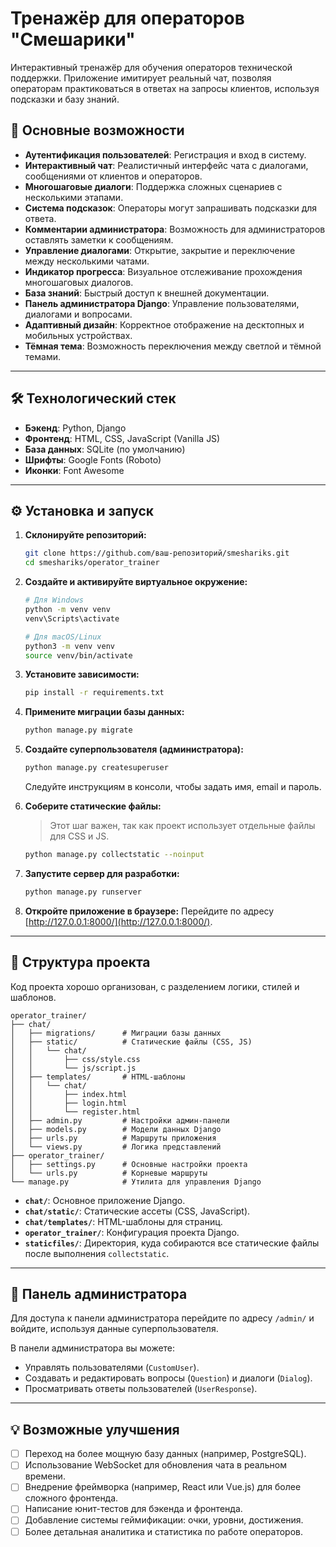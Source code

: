 <!-- Resave to trigger Git -->
# Тренажёр для операторов "Смешарики"

Интерактивный тренажёр для обучения операторов технической поддержки. Приложение имитирует реальный чат, позволяя операторам практиковаться в ответах на запросы клиентов, используя подсказки и базу знаний.

## 🚀 Основные возможности

- **Аутентификация пользователей**: Регистрация и вход в систему.
- **Интерактивный чат**: Реалистичный интерфейс чата с диалогами, сообщениями от клиентов и операторов.
- **Многошаговые диалоги**: Поддержка сложных сценариев с несколькими этапами.
- **Система подсказок**: Операторы могут запрашивать подсказки для ответа.
- **Комментарии администратора**: Возможность для администраторов оставлять заметки к сообщениям.
- **Управление диалогами**: Открытие, закрытие и переключение между несколькими чатами.
- **Индикатор прогресса**: Визуальное отслеживание прохождения многошаговых диалогов.
- **База знаний**: Быстрый доступ к внешней документации.
- **Панель администратора Django**: Управление пользователями, диалогами и вопросами.
- **Адаптивный дизайн**: Корректное отображение на десктопных и мобильных устройствах.
- **Тёмная тема**: Возможность переключения между светлой и тёмной темами.

---

## 🛠️ Технологический стек

- **Бэкенд**: Python, Django
- **Фронтенд**: HTML, CSS, JavaScript (Vanilla JS)
- **База данных**: SQLite (по умолчанию)
- **Шрифты**: Google Fonts (Roboto)
- **Иконки**: Font Awesome

---

## ⚙️ Установка и запуск

1.  **Склонируйте репозиторий:**
    ```bash
    git clone https://github.com/ваш-репозиторий/smeshariks.git
    cd smeshariks/operator_trainer
    ```

2.  **Создайте и активируйте виртуальное окружение:**
    ```bash
    # Для Windows
    python -m venv venv
    venv\Scripts\activate

    # Для macOS/Linux
    python3 -m venv venv
    source venv/bin/activate
    ```

3.  **Установите зависимости:**
    ```bash
    pip install -r requirements.txt
    ```

4.  **Примените миграции базы данных:**
    ```bash
    python manage.py migrate
    ```

5.  **Создайте суперпользователя (администратора):**
    ```bash
    python manage.py createsuperuser
    ```
    Следуйте инструкциям в консоли, чтобы задать имя, email и пароль.

6.  **Соберите статические файлы:**
    > Этот шаг важен, так как проект использует отдельные файлы для CSS и JS.
    ```bash
    python manage.py collectstatic --noinput
    ```

7.  **Запустите сервер для разработки:**
    ```bash
    python manage.py runserver
    ```

8.  **Откройте приложение в браузере:**
    Перейдите по адресу [http://127.0.0.1:8000/](http://127.0.0.1:8000/).

---

## 📂 Структура проекта

Код проекта хорошо организован, с разделением логики, стилей и шаблонов.

```
operator_trainer/
├── chat/
│   ├── migrations/      # Миграции базы данных
│   ├── static/          # Статические файлы (CSS, JS)
│   │   └── chat/
│   │       ├── css/style.css
│   │       └── js/script.js
│   ├── templates/       # HTML-шаблоны
│   │   └── chat/
│   │       ├── index.html
│   │       ├── login.html
│   │       └── register.html
│   ├── admin.py         # Настройки админ-панели
│   ├── models.py        # Модели данных Django
│   ├── urls.py          # Маршруты приложения
│   └── views.py         # Логика представлений
├── operator_trainer/
│   ├── settings.py      # Основные настройки проекта
│   └── urls.py          # Корневые маршруты
└── manage.py            # Утилита для управления Django
```

-   **`chat/`**: Основное приложение Django.
-   **`chat/static/`**: Статические ассеты (CSS, JavaScript).
-   **`chat/templates/`**: HTML-шаблоны для страниц.
-   **`operator_trainer/`**: Конфигурация проекта Django.
-   **`staticfiles/`**: Директория, куда собираются все статические файлы после выполнения `collectstatic`.

---

## 🔑 Панель администратора

Для доступа к панели администратора перейдите по адресу `/admin/` и войдите, используя данные суперпользователя.

В панели администратора вы можете:
- Управлять пользователями (`CustomUser`).
- Создавать и редактировать вопросы (`Question`) и диалоги (`Dialog`).
- Просматривать ответы пользователей (`UserResponse`).

---

## 💡 Возможные улучшения

- [ ] Переход на более мощную базу данных (например, PostgreSQL).
- [ ] Использование WebSocket для обновления чата в реальном времени.
- [ ] Внедрение фреймворка (например, React или Vue.js) для более сложного фронтенда.
- [ ] Написание юнит-тестов для бэкенда и фронтенда.
- [ ] Добавление системы геймификации: очки, уровни, достижения.
- [ ] Более детальная аналитика и статистика по работе операторов.
